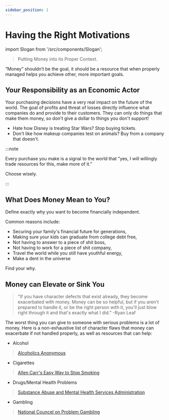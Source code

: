 ```yaml
---
sidebar_position: 1
---
```


# Having the Right Motivations

import Slogan from '/src/components/Slogan';

>Putting Money into its Proper Context.

“Money” shouldn’t be the goal, it should be a resource that when properly managed helps you achieve other, more important goals.

## Your Responsibility as an Economic Actor

Your purchasing decisions have a very real impact on the future of the world. The goal of profits and threat of losses directly influence what companies do and provide to their customers. They can only do things that make them money, so don't give a dollar to things you don't support!

- Hate how Disney is treating Star Wars? Stop buying tickets.
- Don't like how makeup companies test on animals? Buy from a company that doesn't.

:::note

Every purchase you make is a signal to the world that "yes, I will willingly trade resources for this, make more of it."

Choose wisely.

:::

## What Does Money Mean to You?

Define exactly why you want to become financially independent. 

Common reasons include:
- Securing your family's financial future for generations,
- Making sure your kids can graduate from college debt free,
- Not having to answer to a piece of shit boss,
- Not having to work for a piece of shit company,
- Travel the world while you still have youthful energy,
- Make a dent in the universe

Find your why.

## Money can Elevate or Sink You

>"If you have character defects that exist already, they become exacerbated with money. Money can be so helpful, but if you aren't prepared to handle it, or be the right person with it, you'll just blow right through it and that's exactly what I did." -Ryan Leaf

The worst thing you can give to someone with serious problems is a lot of money. Here is a non-exhaustive list of character flaws that money can exacerbate if not handled properly, as well as resources that can help:
- Alcohol
>[Alcoholics Anonymous](https://www.aa.org/)
- Cigarettes
>[Allen Carr's Easy Way to Stop Smoking](https://www.amazon.com/Allen-Carrs-Easy-Stop-Smoking/dp/1405923318)
- Drugs/Mental Health Problems
>[Substance Abuse and Mental Health Services Administration](https://www.samhsa.gov/find-help/national-helpline)
- Gambling
>[National Councel on Problem Gambling](https://www.ncpgambling.org/help-treatment/national-helpline-1-800-522-4700/)

<Slogan/>